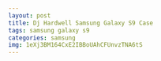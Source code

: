 ```yaml
---
layout: post
title: Dj Hardwell Samsung Galaxy S9 Case
tags: samsung galaxy s9
categories: samsung
img: 1eXj3BM164CxE2IBBoUAhCFUnvzTNA6tS
---
```

